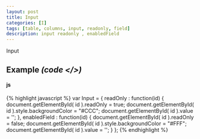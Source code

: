 ```yaml
---
layout: post
title: Input
categories: [I]
tags: [table, columns, input, readonly, field]
description: input readonly , enabledField
---
```


Input

## Example <i>(code </>)</i>

#### js

{% highlight javascript %}
var Input = {
	readOnly : function(id) {
		document.getElementById( id ).readOnly = true;
		document.getElementById( id ).style.backgroundColor = "#CCC";
		document.getElementById( id ).value = '';
	},
	enabledField : function(id) {
		document.getElementById( id ).readOnly = false;
		document.getElementById( id ).style.backgroundColor = "#FFF";
		document.getElementById( id ).value = '';
	}
};
{% endhighlight %}
